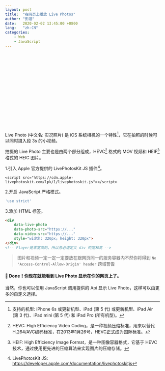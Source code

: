 ```yaml
---
layout: post
title:  "在网页上播放 Live Photos"
author: "彭淜"
date:   2020-02-02 13:45:00 +0800
lang:   "zh-CN"
categories: 
    - Web
    - JavaScript
---
```

<style>
#livephoto {
  -webkit-touch-callout:none;
  -webkit-user-select:none;
  -khtml-user-select:none;
  -moz-user-select:none;
  -ms-user-select:none;
  user-select:none;
}
</style>
<script src="/blog/assets/js/livephotoskit/livephotoskit.js"></script>
<div id="livephoto" style="width: 320px; height: 240px; margin:0px auto 15px"></div>
<script>
'use strict';
const player = LivePhotosKit.augmentElementAsPlayer(document.getElementById('livephoto'));
player.photoSrc = '/blog/assets/file/2020-02-02-fireworks.jpg';
player.videoSrc = '/blog/assets/file/2020-02-02-fireworks.mov';
player.addEventListener('canplay', evt => console.log('player ready', evt));
player.addEventListener('error', evt => console.log('player load error', evt));
player.addEventListener('ended', evt => console.log('player finished playing through', evt));
</script>

Live Photo (中文名: 实况照片) 是 iOS 系统相机的一个特性[^1]，它在拍照的时候可以同时摄入段 3s 的小视频。

拍摄的 Live Photo 主要也是由两个部分组成，HEVC[^2] 格式的 MOV 视频和 HEIF[^3] 格式的 HEIC 图片。

1.引入 Apple 官方提供的 LivePhotosKit JS 插件[^4]。

```
<script src="https://cdn.apple-livephotoskit.com/lpk/1/livephotoskit.js"></script>
```

2.开启 JavaScript 严格模式。

``` javascript
'use strict'
```

3.添加 HTML 标签。

``` html
<div
    data-live-photo
    data-photo-src="https://..."
    data-video-src="https://..."
    style="width: 320px; height: 320px">            
</div>
<!-- Player是零宽高的，所以务必请定义 div 的宽和高 -->
```
> 图片和视频一定一定一定要放在跟网页同一的服务容器内不然你将得到 `No 'Access-Control-Allow-Origin' header` 跨域警告

#### 🍺 Done！你现在就能看到 Live Photo 显示在你的网页上了。

当然，你也可以使用 JavaScript 调用提供的 Api 显示 Live Photo，这样可以由更多的自定义选择。



[^1]: 支持的机型: iPhone 6s 或更新机型、iPad (第 5 代) 或更新机型、iPad Air (第 3 代)、iPad mini (第 5 代) 和 iPad Pro (所有机型)。
[^2]: HEVC: High Efficiency Video Coding，是一种视频压缩标准，用来以替代H.264/AVC编码标准，在2013年1月26号，HEVC正式成为国际标准。
[^3]: HEIF: High Efficiency Image Format，是一种图像容器格式，它基于 HEVC 技术，通过使用更先进的压缩算法来实现图片的压缩存储。
[^4]: LivePhotosKit JS: https://developer.apple.com/documentation/livephotoskitjs
